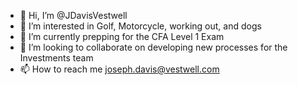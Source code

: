 - 👋 Hi, I’m @JDavisVestwell
- 👀 I’m interested in Golf, Motorcycle, working out, and dogs
- 🌱 I’m currently prepping for the CFA Level 1 Exam
- 💞️ I’m looking to collaborate on developing new processes for the Investments team
- 📫 How to reach me joseph.davis@vestwell.com

<!---
JDavisVestwell/JDavisVestwell is a ✨ special ✨ repository because its `README.md` (this file) appears on your GitHub profile.
You can click the Preview link to take a look at your changes.
--->
